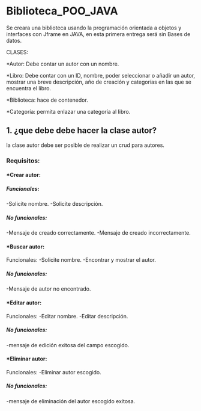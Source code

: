 # Biblioteca_POO_JAVA
Se creara una biblioteca usando la programación orientada a objetos y interfaces con Jframe en JAVA, en esta primera entrega será sin Bases de datos.

CLASES:

*Autor: Debe contar un autor con un nombre.

*Libro: Debe contar con un ID, nombre, poder seleccionar o añadir un autor, mostrar una breve descripción, año de creación y categorías en las que se encuentra el libro.

*Biblioteca: hace de contenedor.

*Categoría: permita enlazar una categoría al libro.


 ## 1. ¿que debe debe hacer la clase autor?
  la clase autor debe ser posible de realizar un crud para autores.

  ### Requisitos:

  #### *Crear autor:
  ##### Funcionales:
  -Solicite nombre.
  -Solicite descripción.

  ##### No funcionales:
  -Mensaje de creado correctamente.
  -Mensaje de creado incorrectamente.
  
  #### *Buscar autor:
  Funcionales:
  -Solicite nombre.
  -Encontrar y mostrar el autor.

  ##### No funcionales:
  -Mensaje de autor no encontrado.

  #### *Editar autor:
  Funcionales:
  -Editar nombre.
  -Editar descripción.

  ##### No funcionales:
  -mensaje de edición exitosa del campo escogido.
  #### *Eliminar autor:
  Funcionales:
  -Eliminar autor escogido.

  ##### No funcionales:
  -mensaje de eliminación del autor escogido exitosa.





